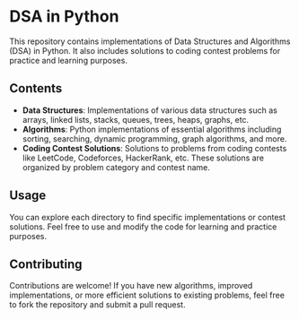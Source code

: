 # DSA in Python

This repository contains implementations of Data Structures and Algorithms (DSA) in Python. It also includes solutions to coding contest problems for practice and learning purposes.

## Contents

- **Data Structures**: Implementations of various data structures such as arrays, linked lists, stacks, queues, trees, heaps, graphs, etc.
- **Algorithms**: Python implementations of essential algorithms including sorting, searching, dynamic programming, graph algorithms, and more.
- **Coding Contest Solutions**: Solutions to problems from coding contests like LeetCode, Codeforces, HackerRank, etc. These solutions are organized by problem category and contest name.

## Usage

You can explore each directory to find specific implementations or contest solutions. Feel free to use and modify the code for learning and practice purposes.

## Contributing

Contributions are welcome! If you have new algorithms, improved implementations, or more efficient solutions to existing problems, feel free to fork the repository and submit a pull request.
